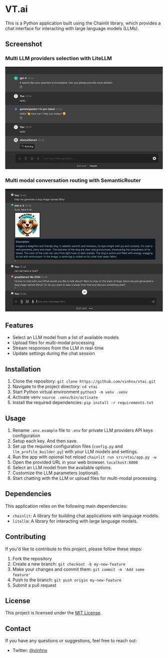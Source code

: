 # VT.ai

This is a Python application built using the Chainlit library, which provides a chat interface for interacting with large language models (LLMs).

## Screenshot

### Multi LLM providers selection with LiteLLM

![demo](./src/vtai/resources/screenshot/1.jpg)

### Multi modal conversation routing with SemanticRouter

![demo](./src/vtai/resources/screenshot/2.jpg)

## Features

-   Select an LLM model from a list of available models
-   Upload files for multi-modal processing
-   Stream responses from the LLM in real-time
-   Update settings during the chat session

## Installation

1. Clone the repository: `git clone https://github.com/vinhnx/vtai.git`
2. Navigate to the project directory: `cd vtai`
3. Start Python virtual environment `python3 -m venv .venv`
4. Activate venv `source .venv/bin/activate`
5. Install the required dependencies: `pip install -r requirements.txt`

## Usage

1. Rename `.env.example` file to `.env` for private LLM providers API keys configuration
1. Setup each key. And then save.
1. Set up the required configuration files (`config.py` and `llm_profile_builder.py`) with your LLM models and settings.
1. Run the app with opional hot reload `chainlit run src/vtai/app.py -w`
1. Open the provided URL in your web browser. `localhost:8000`
1. Select an LLM model from the available options.
1. Customize the LLM parameters (optional).
1. Start chatting with the LLM or upload files for multi-modal processing.

## Dependencies

This application relies on the following main dependencies:

-   `chainlit`: A library for building chat applications with language models.
-   `litellm`: A library for interacting with large language models.

## Contributing

If you'd like to contribute to this project, please follow these steps:

1. Fork the repository
2. Create a new branch: `git checkout -b my-new-feature`
3. Make your changes and commit them: `git commit -m 'Add some feature'`
4. Push to the branch: `git push origin my-new-feature`
5. Submit a pull request

## License

This project is licensed under the [MIT License](LICENSE).

## Contact

If you have any questions or suggestions, feel free to reach out:

-   Twitter: [@vinhnx](https://twitter.com/vinhnx)
